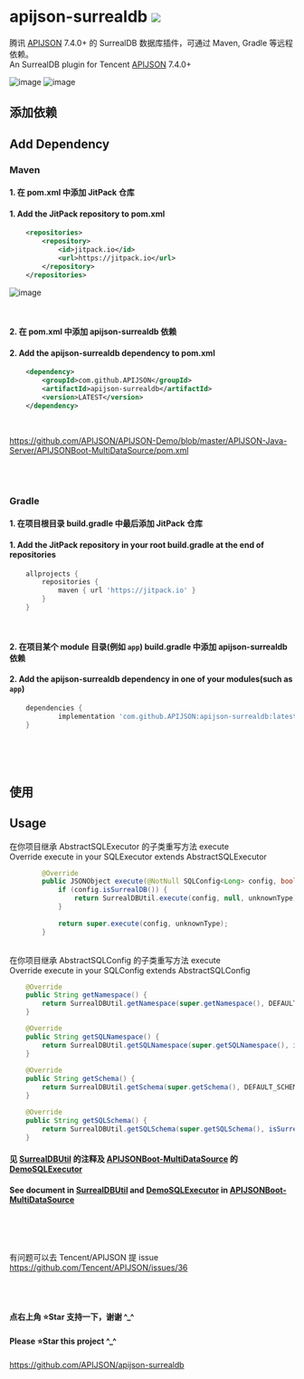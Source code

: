 # apijson-surrealdb  [![](https://jitpack.io/v/APIJSON/apijson-surrealdb.svg)](https://jitpack.io/#APIJSON/apijson-surrealdb)
腾讯 [APIJSON](https://github.com/Tencent/APIJSON) 7.4.0+ 的 SurrealDB 数据库插件，可通过 Maven, Gradle 等远程依赖。<br />
An SurrealDB plugin for Tencent [APIJSON](https://github.com/Tencent/APIJSON) 7.4.0+

![image](https://github.com/user-attachments/assets/a354661a-d5a7-4902-ab06-fada169a292c)
![image](https://github.com/user-attachments/assets/8ef690e6-8367-4882-9f73-ec610a116e13)


## 添加依赖
## Add Dependency

### Maven
#### 1. 在 pom.xml 中添加 JitPack 仓库
#### 1. Add the JitPack repository to pom.xml
```xml
	<repositories>
		<repository>
		    <id>jitpack.io</id>
		    <url>https://jitpack.io</url>
		</repository>
	</repositories>
```

![image](https://user-images.githubusercontent.com/5738175/167261814-d75d8fff-0e64-4534-a840-60ef628a8873.png)

<br />

#### 2. 在 pom.xml 中添加 apijson-surrealdb 依赖
#### 2. Add the apijson-surrealdb dependency to pom.xml
```xml
	<dependency>
	    <groupId>com.github.APIJSON</groupId>
	    <artifactId>apijson-surrealdb</artifactId>
	    <version>LATEST</version>
	</dependency>
```

<br />

https://github.com/APIJSON/APIJSON-Demo/blob/master/APIJSON-Java-Server/APIJSONBoot-MultiDataSource/pom.xml

<br />
<br />

### Gradle
#### 1. 在项目根目录 build.gradle 中最后添加 JitPack 仓库
#### 1. Add the JitPack repository in your root build.gradle at the end of repositories
```gradle
	allprojects {
		repositories {
			maven { url 'https://jitpack.io' }
		}
	}
```
<br />

#### 2. 在项目某个 module 目录(例如 `app`) build.gradle 中添加 apijson-surrealdb 依赖
#### 2. Add the apijson-surrealdb dependency in one of your modules(such as `app`)
```gradle
	dependencies {
	        implementation 'com.github.APIJSON:apijson-surrealdb:latest'
	}
```

<br />
<br />
<br />

## 使用
## Usage

在你项目继承 AbstractSQLExecutor 的子类重写方法 execute <br/>
Override execute in your SQLExecutor extends AbstractSQLExecutor

```java
        @Override
        public JSONObject execute(@NotNull SQLConfig<Long> config, boolean unknownType) throws Exception {
            if (config.isSurrealDB()) {
                return SurrealDBUtil.execute(config, null, unknownType);
            }
   
            return super.execute(config, unknownType);
        }
```

<br/>
在你项目继承 AbstractSQLConfig 的子类重写方法 execute <br/>
Override execute in your SQLConfig extends AbstractSQLConfig

```java
	@Override
	public String getNamespace() {
		return SurrealDBUtil.getNamespace(super.getNamespace(), DEFAULT_NAMESPACE, isSurrealDB());
	}

	@Override
	public String getSQLNamespace() {
		return SurrealDBUtil.getSQLNamespace(super.getSQLNamespace(), isSurrealDB());
	}
        
	@Override
	public String getSchema() {
		return SurrealDBUtil.getSchema(super.getSchema(), DEFAULT_SCHEMA, isSurrealDB());
	}

	@Override
	public String getSQLSchema() {
		return SurrealDBUtil.getSQLSchema(super.getSQLSchema(), isSurrealDB());
	}
```

#### 见 [SurrealDBUtil](/src/main/java/apijson/surrealdb/SurrealDBUtil.java) 的注释及 [APIJSONBoot-MultiDataSource](https://github.com/APIJSON/APIJSON-Demo/blob/master/APIJSON-Java-Server/APIJSONBoot-MultiDataSource) 的 [DemoSQLExecutor](https://github.com/APIJSON/APIJSON-Demo/blob/master/APIJSON-Java-Server/APIJSONBoot-MultiDataSource/src/main/java/apijson/demo/DemoSQLExecutor.java) <br />

#### See document in [SurrealDBUtil](/src/main/java/apijson/surrealdb/SurrealDBUtil.java) and [DemoSQLExecutor](https://github.com/APIJSON/APIJSON-Demo/blob/master/APIJSON-Java-Server/APIJSONBoot-MultiDataSource/src/main/java/apijson/demo/DemoSQLExecutor.java) in [APIJSONBoot-MultiDataSource](https://github.com/APIJSON/APIJSON-Demo/blob/master/APIJSON-Java-Server/APIJSONBoot-MultiDataSource)

<br />
<br />
<br />

有问题可以去 Tencent/APIJSON 提 issue <br />
https://github.com/Tencent/APIJSON/issues/36

<br /><br />

#### 点右上角 ⭐Star 支持一下，谢谢 ^_^
#### Please ⭐Star this project ^_^
https://github.com/APIJSON/apijson-surrealdb
